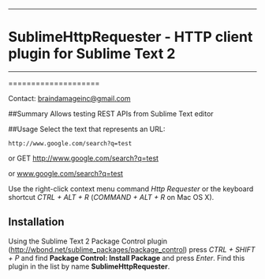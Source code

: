***
# SublimeHttpRequester - HTTP client plugin for Sublime Text 2
***
====================

Contact: [braindamageinc@gmail.com](mailto:braindamageinc@gmail.com)

##Summary
Allows testing REST APIs from Sublime Text editor

##Usage
Select the text that represents an URL:

	http://www.google.com/search?q=test
or
	GET http://www.google.com/search?q=test

or 
	www.google.com/search?q=test


Use the right-click context menu command *Http Requester* or the keyboard shortcut *CTRL + ALT + R* (*COMMAND + ALT + R* on Mac OS X).

## Installation
Using the Sublime Text 2 Package Control plugin (http://wbond.net/sublime_packages/package_control)
press *CTRL + SHIFT + P* and find **Package Control: Install Package** and press *Enter*.
Find this plugin in the list by name **SublimeHttpRequester**.